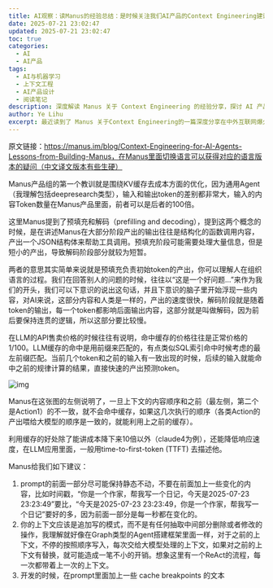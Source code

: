 ```yaml
---
title: AI观察：读Manus的经验总结：是时候关注我们AI产品的Context Engineering建设了
date: 2025-07-21 23:02:47
updated: 2025-07-21 23:02:47
toc: true
categories:
  - AI
  - AI产品
tags:
  - AI与机器学习
  - 上下文工程
  - AI产品设计
  - 阅读笔记
description: 深度解读 Manus 关于 Context Engineering 的经验分享，探讨 AI 产品中上下文工程建设的重要性和实践方法。
author: Ye Lihu
excerpt: 最近读到了 Manus 关于Context Engineering的一篇深度分享在中外互联网爆火，刷新了大家对Context Engineering产品的上下文工程建设有了全新的认识。Context Engineering 不仅仅是技术层面的考量，更是 AI 产品能否真正发挥价值的关键所在。在这篇文章中，我将中英对照尝试着去结合自己的实践去解读这篇文章，顺便聊聊我自己的想法。
---
```


原文链接：https://manus.im/blog/Context-Engineering-for-AI-Agents-Lessons-from-Building-Manus，在Manus里面切换语言可以获得对应的语言版本的疑问（中文译文版本有些生硬）

Manus产品组的第一个教训就是围绕KV缓存去成本方面的优化，因为通用Agent（我理解包括deepresearch类型），输入和输出token的差别都非常大，输入的内容Token数量在Manus产品里面，前者可以是后者的100倍。

这里Manus提到了预填充和解码（prefilling and decoding），提到这两个概念的时候，是在讲述Manus在大部分阶段产出的输出往往是结构化的函数调用内容，产出一个JSON结构体来帮助工具调用。预填充阶段可能需要处理大量信息，但是短小的产出，导致解码阶段部分就较为短暂。

两者的意思其实简单来说就是预填充负责初始token的产出，你可以理解人在组织语言的过程。我们在回答别人的问题的时候，往往以“这是一个好问题...”来作为我们的开头，我们可以下意识的说出这句话，并且下意识的脑子里开始浮现一些内容，对AI来说，这部分内容和人类是一样的，产出的速度很快，解码阶段就是随着token的输出，每一个token都影响后面输出内容，这部分就是叫做解码，因为前后要保持连贯的逻辑，所以这部分要比较慢。



在LLM的API售卖价格的时候往往有说明，命中缓存的价格往往是正常价格的1/100。LLM缓存的命中是用前缀来匹配的，有点类似SQL索引命中时候考虑的最左前缀匹配。当前几个token和之前的输入有一致出现的时候，后续的输入就能命中之前的规律计算的结果，直接快速的产出预测token。



![img](https://hexo-yelihu.oss-cn-hangzhou.aliyuncs.com/hexo/img/OhdKxGRSXCcuqOvz.png)



Manus在这张图的左侧说明了，一旦上下文的内容顺序和之前（最左侧，第二个是Action1）的不一致，就不会命中缓存，如果这几次执行的顺序（各类Action的产出喂给大模型的顺序是一致的，就能利用上之前的缓存）。

利用缓存的好处除了能讲成本降下来10倍以外（claude4为例），还能降低响应速度，在LLM应用里面，一般用time-to-first-token (TTFT) 去描述他。

Manus给我们如下建议：

1. prompt的前面一部分尽可能保持静态不动，不要在前面加上一些变化的内容，比如时间戳，“你是一个作家，帮我写一个日记，今天是2025-07-23 23:23:49”要比，“今天是2025-07-23 23:23:49，你是一个作家，帮我写一个日记”要好的多，因为前面一部分是每一秒都在变化的。
1. 你的上下文应该是追加写的模式，而不是有任何抽取中间部分删除或者修改的操作，我理解就好像在Graph类型的Agent搭建框架里面一样，对于之前的上下文，不停的按照顺序写入，每次交给大模型处理的上下文，如果对之前的上下文有替换，就可能造成一笔不小的开销。想象这里有一个ReAct的流程，每一次都带着上一次的上下文。
1. 开发的时候，在prompt里面加上一些 cache breakpoints 的文本















